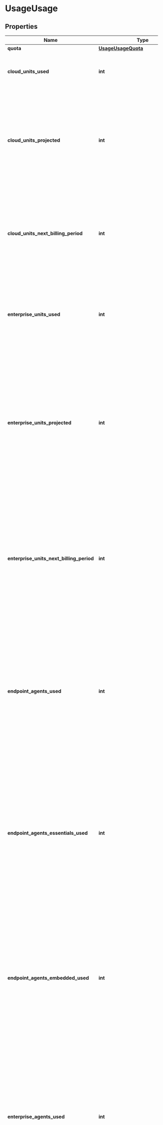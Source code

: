 # UsageUsage


## Properties
Name | Type | Description | Notes
------------ | ------------- | ------------- | -------------
**quota** | [**UsageUsageQuota**](UsageUsageQuota.md) |  | [optional] 
**cloud_units_used** | **int** | Number of cloud units consumed thus far in the usage period. | [optional] 
**cloud_units_projected** | **int** | Number of cloud units projected in the current usage period, based on units consumed to date and configuration of enabled tests. This value is updated hourly. | [optional] 
**cloud_units_next_billing_period** | **int** | Number of cloud units projected in the upcoming usage period, based on configuration of enabled tests. This value is updated hourly. | [optional] 
**enterprise_units_used** | **int** | Number of enterprise units consumed in the usage period. Returns non-zero value only for organizations with metered billing. | [optional] 
**enterprise_units_projected** | **int** | Number of enterprise units projected in the current usage period, based on units consumed to date and configuration of enabled tests. This value is updated hourly. Returns non-zero value only for organizations with metered billing. | [optional] 
**enterprise_units_next_billing_period** | **int** | Number of enterprise units projected in the upcoming usage period, based on configuration of enabled tests. This value is updated hourly. Returns non-zero value only for organizations with metered billing. | [optional] 
**endpoint_agents_used** | **int** | Number of endpoint agents used in the current usage period. This number is calculated by taking the maximum number of agents enabled for any one-hour period in the usage period. Disabled agents are excluded from this calculation. | [optional] 
**endpoint_agents_essentials_used** | **int** | Number of endpoint agents essentials used in the current usage period. This number is calculated by taking the maximum number of agents enabled for any one-hour period in the usage period. Disabled agents are excluded from this calculation. | [optional] 
**endpoint_agents_embedded_used** | **int** | Number of embedded endpoint agents used in the current usage period. This number is calculated by taking the maximum number of agents enabled for any one-hour period in the usage period. Disabled agents are excluded from this calculation. | [optional] 
**enterprise_agents_used** | **int** | Number of enterprise agents used in the current usage period. This number is calculated by taking the maximum number of agents enabled for any one-hour period in the usage period. Disabled agents are excluded from this calculation. | [optional] 
**enterprise_agent_units** | [**List[EnterpriseAgentUnitsInner]**](EnterpriseAgentUnitsInner.md) | A breakdown of enterprise unit consumption for each agent during the current monthly period. Each entry provides data for both the current actual usage and the projected usage. Returns non-zero values for organizations with metered billing. | [optional] 
**tests** | [**List[TestsInner]**](TestsInner.md) | A breakdown of unit consumption for each test during the current monthly period. Each entry provides information about both the current actual usage and the projected usage. | [optional] 
**endpoint_agents** | [**List[EndpointAgentsInner]**](EndpointAgentsInner.md) | Endpoint agents used by account group. | [optional] 
**endpoint_agents_essentials** | [**List[EndpointAgentsEssentialsInner]**](EndpointAgentsEssentialsInner.md) | Endpoint agents essentials used by account group. | [optional] 
**endpoint_agents_embedded** | [**List[EndpointAgentsEmbeddedInner]**](EndpointAgentsEmbeddedInner.md) | Endpoint agents embedded used by account group. | [optional] 
**enterprise_agents** | [**List[EnterpriseAgentsInner]**](EnterpriseAgentsInner.md) | Enterprise agents used by account group. | [optional] 

## Example

```python
from usage_api.models.usage_usage import UsageUsage

# TODO update the JSON string below
json = "{}"
# create an instance of UsageUsage from a JSON string
usage_usage_instance = UsageUsage.from_json(json)
# print the JSON string representation of the object
print UsageUsage.to_json()

# convert the object into a dict
usage_usage_dict = usage_usage_instance.to_dict()
# create an instance of UsageUsage from a dict
usage_usage_form_dict = usage_usage.from_dict(usage_usage_dict)
```
[[Back to Model list]](../README.md#documentation-for-models) [[Back to API list]](../README.md#documentation-for-api-endpoints) [[Back to README]](../README.md)


